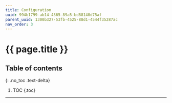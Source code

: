 ```yaml
---
title: Configuration
uuid: 994b1799-ab14-4365-89a5-bd88140d75af
parent_uuid: 1300b327-53fb-4525-88d1-4544f35287ac
nav_order: 3
---
```


# {{ page.title }}

## Table of contents
{: .no_toc .text-delta}

1. TOC
{:toc}

---
